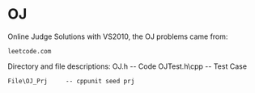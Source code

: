 # OJ
Online Judge Solutions with VS2010, the OJ problems came from:

	leetcode.com
	
Directory and file descriptions:
	OJ.h			-- Code
	OJTest.h\cpp	-- Test Case
	
	File\OJ_Prj		-- cppunit seed prj
